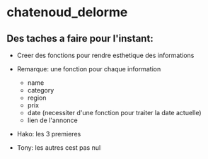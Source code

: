 # chatenoud_delorme

## Des taches a faire pour l'instant:
- Creer des fonctions pour rendre esthetique des informations
- Remarque: une fonction pour chaque information
    - name
    - category
    - region
    - prix
    - date (necessiter d'une fonction pour traiter la date actuelle)
    - lien de l'annonce

- Hako: les 3 premieres
- Tony: les autres
cest pas nul